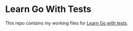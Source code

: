 # Learn Go With Tests

This repo contains my working files for [Learn Go with tests](https://quii.gitbook.io/learn-go-with-tests).

